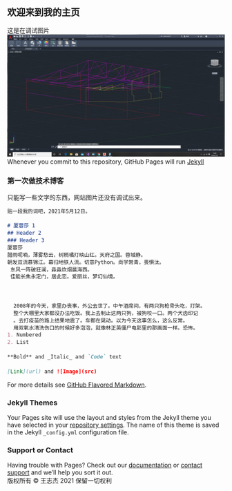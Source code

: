 ## 欢迎来到我的主页

这是在调试图片  
![abcd](https://github.com/wangzhijie86/wangzhijie86.github.io/blob/master/%E7%85%A4%E6%88%BF%E5%BD%A9%E9%92%A2%E7%BB%93%E6%9E%84%202020-07-25%20145001.jpg)  
Whenever you commit to this repository, GitHub Pages will run [Jekyll](https://jekyllrb.com/)

### 第一次做技术博客

只能写一些文字的东西，网站图片还没有调试出来。

```markdown
贴一段我的词吧，2021年5月12日。
                
# 厦蓉莎 1
## Header 2
### Header 3
厦蓉莎  
腊雨呢喃，薄雾愁云，树梢橘灯映山红。天府之国。蓉城静。  
朝发双流慕锦江。幕归地铁人流。切意Python。尚学常青，畏惧汰。
 东风一阵破狂澜，淼淼炊烟晨海西。
 佳能长焦永定门，居此恋。爱丽丝，梦幻仙境。  
   
   
  
  2008年的今天，家里办丧事，外公去世了。中午酒席间，有两只狗枪骨头吃，打架。
  整个大棚里大家都没办法吃饭。我上去制止这两只狗，被狗咬一口。两个犬齿印记
  。去打疫苗的路上结果地震了。车都在晃动。以为今天这事怎么，这么反常。
  用双氧水清洗伤口的时候好多泡泡，就像林正英僵尸电影里的那画面一样。恐怖。
1. Numbered
2. List

**Bold** and _Italic_ and `Code` text

[Link](url) and ![Image](src)
```

For more details see [GitHub Flavored Markdown](https://guides.github.com/features/mastering-markdown/).

### Jekyll Themes

Your Pages site will use the layout and styles from the Jekyll theme you have selected in your [repository settings](https://github.com/wangzhijie86/wangzhijie86.github.io/settings). The name of this theme is saved in the Jekyll `_config.yml` configuration file.

### Support or Contact

Having trouble with Pages? Check out our [documentation](https://help.github.com/categories/github-pages-basics/) or [contact support](https://github.com/contact) and we’ll help you sort it out.  
版权所有 © 王志杰 2021 保留一切权利
